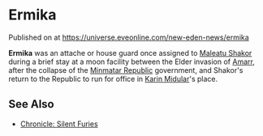 # Ermika
Published on  at https://universe.eveonline.com/new-eden-news/ermika

**Ermika** was an attache or house guard once assigned to [Maleatu Shakor](3H5EVyO9kiyIUOEELIqOlV) during a brief stay at a moon facility between the Elder invasion of [Amarr](6BPFRy27fN4LnYlIyzvEwo), after the collapse of the [Minmatar Republic](1rpu7pfwTPVznAczjw2pOp) government, and Shakor's return to the Republic to run for office in [Karin Midular](3KxlNVAeglPj5ZH0sf3U2j)'s place.

See Also
--------
-   [Chronicle: Silent Furies](3yi2BMIz4SFExUpHSDHAA9)
